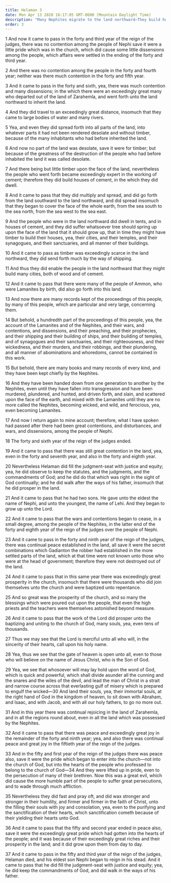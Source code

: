 ```yaml
---
title: Helaman 3
date: Mon Apr 13 2020 16:17:05 GMT-0600 (Mountain Daylight Time)
description: "Many Nephites migrate to the land northward—They build houses of cement and keep many records—Tens of thousands are converted and baptized—The word of God leads men to salvation—Nephi the son of Helaman fills the judgment seat. About 49–39 B.C."
order: 3
---
```


1 And now it came to pass in the forty and third year of the reign of the judges, there was no contention among the people of Nephi save it were a little pride which was in the church, which did cause some little dissensions among the people, which affairs were settled in the ending of the forty and third year.

2 And there was no contention among the people in the forty and fourth year; neither was there much contention in the forty and fifth year.

3 And it came to pass in the forty and sixth, yea, there was much contention and many dissensions; in the which there were an exceedingly great many who departed out of the land of Zarahemla, and went forth unto the land northward to inherit the land.

4 And they did travel to an exceedingly great distance, insomuch that they came to large bodies of water and many rivers.

5 Yea, and even they did spread forth into all parts of the land, into whatever parts it had not been rendered desolate and without timber, because of the many inhabitants who had before inherited the land.

6 And now no part of the land was desolate, save it were for timber; but because of the greatness of the destruction of the people who had before inhabited the land it was called desolate.

7 And there being but little timber upon the face of the land, nevertheless the people who went forth became exceedingly expert in the working of cement; therefore they did build houses of cement, in the which they did dwell.

8 And it came to pass that they did multiply and spread, and did go forth from the land southward to the land northward, and did spread insomuch that they began to cover the face of the whole earth, from the sea south to the sea north, from the sea west to the sea east.

9 And the people who were in the land northward did dwell in tents, and in houses of cement, and they did suffer whatsoever tree should spring up upon the face of the land that it should grow up, that in time they might have timber to build their houses, yea, their cities, and their temples, and their synagogues, and their sanctuaries, and all manner of their buildings.

10 And it came to pass as timber was exceedingly scarce in the land northward, they did send forth much by the way of shipping.

11 And thus they did enable the people in the land northward that they might build many cities, both of wood and of cement.

12 And it came to pass that there were many of the people of Ammon, who were Lamanites by birth, did also go forth into this land.

13 And now there are many records kept of the proceedings of this people, by many of this people, which are particular and very large, concerning them.

14 But behold, a hundredth part of the proceedings of this people, yea, the account of the Lamanites and of the Nephites, and their wars, and contentions, and dissensions, and their preaching, and their prophecies, and their shipping and their building of ships, and their building of temples, and of synagogues and their sanctuaries, and their righteousness, and their wickedness, and their murders, and their robbings, and their plundering, and all manner of abominations and whoredoms, cannot be contained in this work.

15 But behold, there are many books and many records of every kind, and they have been kept chiefly by the Nephites.

16 And they have been handed down from one generation to another by the Nephites, even until they have fallen into transgression and have been murdered, plundered, and hunted, and driven forth, and slain, and scattered upon the face of the earth, and mixed with the Lamanites until they are no more called the Nephites, becoming wicked, and wild, and ferocious, yea, even becoming Lamanites.

17 And now I return again to mine account; therefore, what I have spoken had passed after there had been great contentions, and disturbances, and wars, and dissensions, among the people of Nephi.

18 The forty and sixth year of the reign of the judges ended.

19 And it came to pass that there was still great contention in the land, yea, even in the forty and seventh year, and also in the forty and eighth year.

20 Nevertheless Helaman did fill the judgment-seat with justice and equity; yea, he did observe to keep the statutes, and the judgments, and the commandments of God; and he did do that which was right in the sight of God continually; and he did walk after the ways of his father, insomuch that he did prosper in the land.

21 And it came to pass that he had two sons. He gave unto the eldest the name of Nephi, and unto the youngest, the name of Lehi. And they began to grow up unto the Lord.

22 And it came to pass that the wars and contentions began to cease, in a small degree, among the people of the Nephites, in the latter end of the forty and eighth year of the reign of the judges over the people of Nephi.

23 And it came to pass in the forty and ninth year of the reign of the judges, there was continual peace established in the land, all save it were the secret combinations which Gadianton the robber had established in the more settled parts of the land, which at that time were not known unto those who were at the head of government; therefore they were not destroyed out of the land.

24 And it came to pass that in this same year there was exceedingly great prosperity in the church, insomuch that there were thousands who did join themselves unto the church and were baptized unto repentance.

25 And so great was the prosperity of the church, and so many the blessings which were poured out upon the people, that even the high priests and the teachers were themselves astonished beyond measure.

26 And it came to pass that the work of the Lord did prosper unto the baptizing and uniting to the church of God, many souls, yea, even tens of thousands.

27 Thus we may see that the Lord is merciful unto all who will, in the sincerity of their hearts, call upon his holy name.

28 Yea, thus we see that the gate of heaven is open unto all, even to those who will believe on the name of Jesus Christ, who is the Son of God.

29 Yea, we see that whosoever will may lay hold upon the word of God, which is quick and powerful, which shall divide asunder all the cunning and the snares and the wiles of the devil, and lead the man of Christ in a strait and narrow course across that everlasting gulf of misery which is prepared to engulf the wicked—30 And land their souls, yea, their immortal souls, at the right hand of God in the kingdom of heaven, to sit down with Abraham, and Isaac, and with Jacob, and with all our holy fathers, to go no more out.

31 And in this year there was continual rejoicing in the land of Zarahemla, and in all the regions round about, even in all the land which was possessed by the Nephites.

32 And it came to pass that there was peace and exceedingly great joy in the remainder of the forty and ninth year; yea, and also there was continual peace and great joy in the fiftieth year of the reign of the judges.

33 And in the fifty and first year of the reign of the judges there was peace also, save it were the pride which began to enter into the church—not into the church of God, but into the hearts of the people who professed to belong to the church of God—34 And they were lifted up in pride, even to the persecution of many of their brethren. Now this was a great evil, which did cause the more humble part of the people to suffer great persecutions, and to wade through much affliction.

35 Nevertheless they did fast and pray oft, and did wax stronger and stronger in their humility, and firmer and firmer in the faith of Christ, unto the filling their souls with joy and consolation, yea, even to the purifying and the sanctification of their hearts, which sanctification cometh because of their yielding their hearts unto God.

36 And it came to pass that the fifty and second year ended in peace also, save it were the exceedingly great pride which had gotten into the hearts of the people; and it was because of their exceedingly great riches and their prosperity in the land; and it did grow upon them from day to day.

37 And it came to pass in the fifty and third year of the reign of the judges, Helaman died, and his eldest son Nephi began to reign in his stead. And it came to pass that he did fill the judgment-seat with justice and equity; yea, he did keep the commandments of God, and did walk in the ways of his father.
